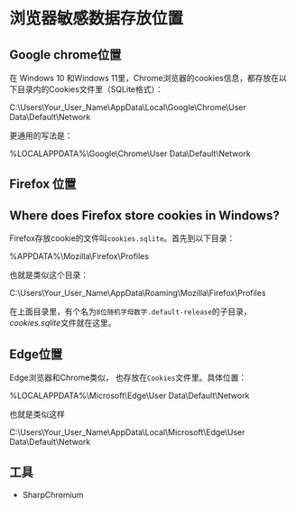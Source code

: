 # 浏览器敏感数据存放位置

## Google chrome位置

在 Windows 10 和Windows 11里，Chrome浏览器的cookies信息，都存放在以下目录内的Cookies文件里（SQLite格式）：

C:\Users\Your_User_Name\AppData\Local\Google\Chrome\User Data\Default\Network

更通用的写法是：

%LOCALAPPDATA%\Google\Chrome\User Data\Default\Network

## Firefox 位置

## Where does Firefox store cookies in Windows?

Firefox存放cookie的文件叫`cookies.sqlite`。首先到以下目录：

%APPDATA%\Mozilla\Firefox\Profiles

也就是类似这个目录：

C:\Users\Your_User_Name\AppData\Roaming\Mozilla\Firefox\Profiles

在上面目录里，有个名为`8位随机字母数字.default-release`的子目录，*cookies.sqlite*文件就在这里。

## Edge位置

Edge浏览器和Chrome类似， 也存放在`Cookies`文件里。具体位置：

%LOCALAPPDATA%\Microsoft\Edge\User Data\Default\Network

也就是类似这样

C:\Users\Your_User_Name\AppData\Local\Microsoft\Edge\User Data\Default\Network

## 工具

- SharpChromium